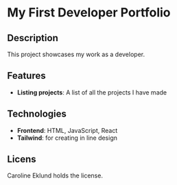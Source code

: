 # My First Developer Portfolio

## Description
This project showcases my work as a developer.  

## Features
- **Listing projects**: A list of all the projects I have made  

## Technologies
- **Frontend**: HTML, JavaScript, React
- **Tailwind**: for creating in line design

## Licens
Caroline Eklund holds the license. 

  


